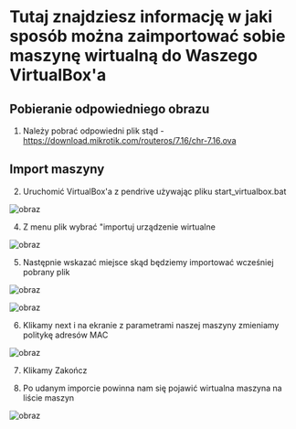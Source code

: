 # Tutaj znajdziesz informację w jaki sposób można zaimportować sobie maszynę wirtualną do Waszego VirtualBox'a

## Pobieranie odpowiedniego obrazu
1. Należy pobrać odpowiedni plik stąd - https://download.mikrotik.com/routeros/7.16/chr-7.16.ova

## Import maszyny
2. Uruchomić VirtualBox'a z pendrive używając pliku start_virtualbox.bat

![obraz](https://github.com/user-attachments/assets/32fb13ba-d939-4104-a501-e3ca07b0d314)

4. Z menu plik wybrać "importuj urządzenie wirtualne

![obraz](https://github.com/user-attachments/assets/d1031750-cdd7-422c-a2d2-4bb196e03061)

5. Następnie wskazać miejsce skąd będziemy importować wcześniej pobrany plik

![obraz](https://github.com/user-attachments/assets/e29fd63d-01ff-46f6-8c76-e38692121888)

![obraz](https://github.com/user-attachments/assets/1eb33653-b24b-485d-b86a-973ab3feea54)

6. Klikamy next i na ekranie z parametrami naszej maszyny zmieniamy politykę adresów MAC

![obraz](https://github.com/user-attachments/assets/07be522c-b4e6-483e-8614-f9eb446a375f)

7. Klikamy Zakończ

8. Po udanym imporcie powinna nam się pojawić wirtualna maszyna na liście maszyn

![obraz](https://github.com/user-attachments/assets/8a7573d3-188e-4004-bfae-88a47235edab)







